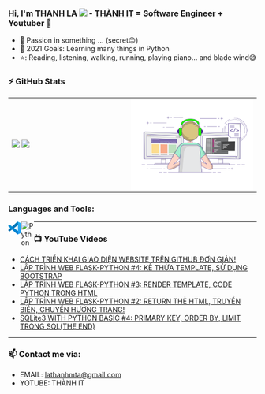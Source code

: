 ### Hi, I'm THANH LA <img src="https://media.giphy.com/media/hvRJCLFzcasrR4ia7z/giphy.gif" width="25px"> -  [THÀNH IT][website] = Software Engineer + Youtuber 🌻  


- 🔭 Passion in something ... (secret😊)
- 💪 2021 Goals: Learning many things in Python
- ⭐: Reading, listening, walking, running, playing piano... and blade wind😅

### :zap: GitHub Stats

<table>
<tr>
  <td width="48%">
    <img src="https://github-readme-stats.vercel.app/api?username=ThanhLa1802&show_icons=true&hide=contribs,issues&hide_border=true" />
    <img src="https://github-readme-stats.vercel.app/api/top-langs/?username=ThanhLa1802&layout=compact&show_icons=true&hide_border=true" />
  </td>
  <td width="52%"><img alt="gif" align="right" src=".github/assets/coding-freak.gif"/></td>
</tr>
<table>

### Languages and Tools:
<img align="left" alt="Visual Studio Code" width="26px" src="https://raw.githubusercontent.com/github/explore/80688e429a7d4ef2fca1e82350fe8e3517d3494d/topics/visual-studio-code/visual-studio-code.png" />
<img align="left" alt="Python" width="26px" src="https://upload.wikimedia.org/wikipedia/commons/thumb/0/0a/Python.svg/1200px-Python.svg.png" /> 

---

### 📺 YouTube Videos

<!-- YOUTUBE:START -->
- [CÁCH TRIỂN KHAI GIAO DIỆN WEBSITE TRÊN GITHUB ĐƠN GIẢN!](https://www.youtube.com/watch?v=MKDtu9sKUG8)
- [LẬP TRÌNH WEB FLASK-PYTHON #4: KẾ THỪA TEMPLATE, SỬ DỤNG BOOTSTRAP](https://www.youtube.com/watch?v=PoKKO48A_pg)
- [LẬP TRÌNH WEB FLASK-PYTHON #3: RENDER TEMPLATE, CODE PYTHON TRONG HTML](https://www.youtube.com/watch?v=AZjBgndiF4w)
- [LẬP TRÌNH WEB FLASK-PYTHON #2: RETURN THẺ HTML, TRUYỀN BIẾN,  CHUYỂN HƯỚNG TRANG!](https://www.youtube.com/watch?v=bT4yNOT-eOo)
- [SQLite3 WITH PYTHON BASIC #4: PRIMARY KEY, ORDER BY, LIMIT TRONG SQL&lpar;THE END&rpar;](https://www.youtube.com/watch?v=aWEiqF6DtKk)
<!-- YOUTUBE:END -->

---

### 📫 Contact me via:
- EMAIL: lathanhmta@gmail.com
- YOTUBE: THÀNH IT

[website]: https://www.youtube.com/channel/UC9L5_YMFz8JfBeQtUic8-3A
